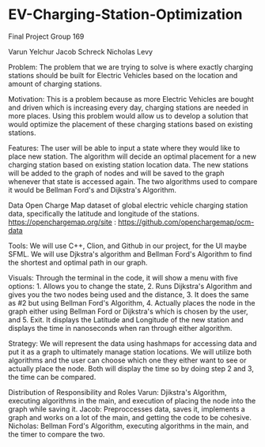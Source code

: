 # EV-Charging-Station-Optimization
Final Project Group 169

Varun Yelchur
Jacob Schreck
Nicholas Levy

Problem:
The problem that we are trying to solve is where exactly charging stations should be built for Electric Vehicles based on the location and amount of charging stations.

Motivation:
This is a problem because as more Electric Vehicles are bought and driven which is increasing every day, charging stations are needed in more places. Using this problem would allow us to develop a solution that would optimize the placement of these charging stations based on existing stations.

Features:
The user will be able to input a state where they would like to place new station. The algorithm will decide an optimal placement for a new charging station based on existing station location data. The new stations will be added to the graph of nodes and will be saved to the graph whenever that state is accessed again. The two algorithms used to compare it would be Bellman Ford's and Dijkstra's Algorithm.

Data
Open Charge Map dataset of global electric vehicle charging station data, specifically the latitude and longitude of the stations. https://openchargemap.org/site : https://github.com/openchargemap/ocm-data

Tools:
We will use C++, Clion, and Github in our project, for the UI maybe SFML.
We will use Djkstra's algorithm and Bellman Ford's Algorithm to find the shortest and optimal path in our graph.

Visuals:
Through the terminal in the code, it will show a menu with five options: 1. Allows you to change the state, 2. Runs Dijkstra's Algorithm and gives you the two nodes being used and the distance, 3. It does the same as #2 but using Bellman Ford's Algorithm, 4. Actually places the node in the graph either using Bellman Ford or Dijkstra's which is chosen by the user, and 5. Exit. It displays the Latitude and Longitude of the new station and displays the time in nanoseconds when ran through either algorithm. 

Strategy:
We will represent the data using hashmaps for accessing data and put it as a graph to ultimately manage station locations. We will utilize both algorithms and the user can choose which one they either want to see or actually place the node. Both will display the time so by doing step 2 and 3, the time can be compared.

Distribution of Responsibility and Roles
Varun: Djikstra's Algorithm, executing algorithms in the main, and execution of placing the node into the graph while saving it.
Jacob: Preproccesses data, saves it, implements a graph and works on a lot of the main, and getting the code to be cohesive.
Nicholas: Bellman Ford's Algorithm, executing algorithms in the main, and the timer to compare the two.



